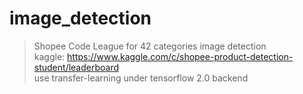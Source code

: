 # image_detection

>Shopee Code League for 42 categories image detection</br>
>kaggle:<a> https://www.kaggle.com/c/shopee-product-detection-student/leaderboard</a></br>
>use transfer-learning under tensorflow 2.0 backend
